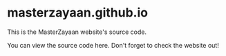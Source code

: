 # masterzayaan.github.io
This is the MasterZayaan website's source code.

You can view the source code here. Don't forget to check the website out!
